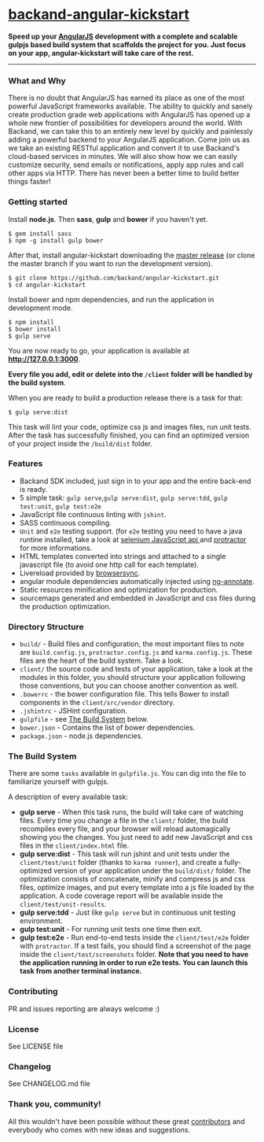 # [backand-angular-kickstart](https://github.com/backand/angular-kickstart/)

**Speed up your [AngularJS](http://angularjs.org) development with a complete and scalable gulpjs based build system that scaffolds the project for you. Just focus on your app, angular-kickstart will take care of the rest.**
***

### What and Why

There is no doubt that AngularJS has earned its place as one of the most powerful JavaScript frameworks available. The ability to quickly and sanely create production grade web applications with AngularJS has opened up a whole new frontier of possibilities for developers around the world. With Backand, we can take this to an entirely new level by quickly and painlessly adding a powerful backend to your AngularJS application. Come join us as we take an existing RESTful application and convert it to use Backand's cloud-based services in minutes. We will also show how we can easily customize security, send emails or notifications, apply app rules and call other apps via HTTP. There has never been a better time to build better things faster!

### Getting started

Install **node.js**. Then **sass**, **gulp** and **bower** if you haven't yet.

    $ gem install sass
    $ npm -g install gulp bower

After that, install angular-kickstart downloading the [master release](https://github.com/backand/angular-kickstart/archive/master.zip) (or clone the master branch if you want to run the development version). 

    $ git clone https://github.com/backand/angular-kickstart.git
    $ cd angular-kickstart
    
Install bower and npm dependencies, and run the application in development mode.

    $ npm install
    $ bower install
    $ gulp serve

You are now ready to go, your application is available at **http://127.0.0.1:3000**.

**Every file you add, edit or delete into the `/client` folder will be handled by the build system**.

When you are ready to build a production release there is a task for that:

    $ gulp serve:dist

This task will lint your code, optimize css js and images files, run unit tests. After the task has successfully finished, you can find an optimized version of your project inside the  `/build/dist` folder.

### Features

* Backand SDK included, just sign in to your app and the entire back-end is ready.
* 5 simple task: `gulp serve`,`gulp serve:dist`, `gulp serve:tdd`, `gulp test:unit`, `gulp test:e2e`
* JavaScript file continuous linting with `jshint`.
* SASS continuous compiling.
* `Unit` and `e2e` testing support. (for `e2e` testing you need to have a java runtine installed, take a look at [selenium JavaScript api ](http://selenium.googlecode.com/git/docs/api/javascript/index.html) and [protractor](https://github.com/angular/protractor) for more informations.
* HTML templates converted into strings and attached to a single javascript file (to avoid one http call for each template).
* Livereload provided by [browsersync](http://www.browsersync.io/).
* angular module dependencies automatically injected using [ng-annotate](https://github.com/olov/ng-annotate).
* Static resources minification and optimization for production.
* sourcemaps generated and embedded in JavaScript and css files during the production optimization.

### Directory Structure

* `build/` - Build files and configuration, the most important files to note are `build.config.js`, `protractor.config.js` and `karma.config.js`. These files are the heart of the build system. Take a look.
* `client/` the source code and tests of your application, take a look at the modules in this folder, you should structure your application following those conventions, but you can choose another convention as well.
* `.bowerrc` - the bower configuration file. This tells Bower to install components in the `client/src/vendor` directory.
* `.jshintrc` - JSHint configuration.
* `gulpfile` - see [The Build System](#thebuildsystem) below.
* `bower.json` - Contains the list of bower dependencies.
* `package.json` - node.js dependencies.

### <a name="thebuildsystem"></a>The Build System

There are some `tasks` available in `gulpfile.js`. You can dig into the file to familiarize yourself with gulpjs.

A description of every available task:

* **gulp serve** - When this task runs, the build will take care of watching files. Every time you change a file in the `client/` folder, the build recompiles every file, and your browser will reload automagically showing you the changes.
You just need to add new JavaScript and css files in the `client/index.html` file.
* **gulp serve:dist** - This task will run jshint and unit tests under the `client/test/unit` folder (thanks to `karma runner`), and create a fully-optimized version of your application under the `build/dist/` folder. The optimization consists of concatenate, minify and compress js and css files, optimize images, and put every template into a js file loaded by the application.
A code coverage report will be available inside the `client/test/unit-results`.
* **gulp serve:tdd** - Just like `gulp serve` but in continuous unit testing environment.
* **gulp test:unit** - For running unit tests one time then exit.
* **gulp test:e2e** - Run end-to-end tests inside the `client/test/e2e` folder with `protractor`. If a test fails, you should find a screenshot of the page inside the `client/test/screenshots` folder.
**Note that you need to have the application running in order to run e2e tests. You can launch this task from another terminal instance.**

### Contributing

PR and issues reporting are always welcome :)

### License

See LICENSE file

### Changelog

See CHANGELOG.md file

### Thank you, community!

All this wouldn't have been possible without these great [contributors](https://github.com/vesparny/angular-kickstart/graphs/contributors) and everybody who comes with new ideas and suggestions.
